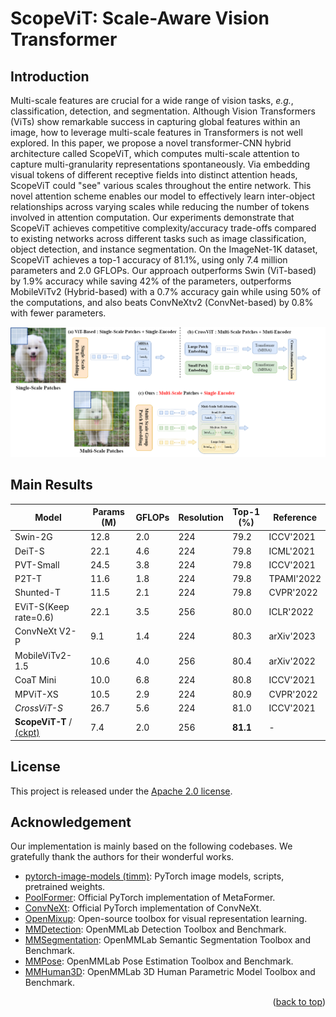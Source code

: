 # ScopeViT: Scale-Aware Vision Transformer

## Introduction
Multi-scale features are crucial for a wide range of vision tasks, *e.g.*, classification, detection, and segmentation. Although Vision Transformers (ViTs) show remarkable success in capturing global features within an image, how to leverage multi-scale features in Transformers is not well explored. In this paper, we propose a novel transformer-CNN hybrid architecture called ScopeViT, which computes multi-scale attention to capture multi-granularity representations spontaneously. Via embedding visual tokens of different receptive fields into distinct attention heads, ScopeViT could "see" various scales throughout the entire network. This novel attention scheme enables our model to effectively learn inter-object relationships across varying scales while reducing the number of tokens involved in attention computation. Our experiments demonstrate that ScopeViT achieves competitive complexity/accuracy trade-offs compared to existing networks across different tasks such as image classification, object detection, and instance segmentation. On the ImageNet-1K dataset, ScopeViT achieves a top-1 accuracy of 81.1%, using only 7.4 million parameters and 2.0 GFLOPs. Our approach outperforms Swin (ViT-based) by 1.9% accuracy while saving 42% of the parameters, outperforms MobileViTv2 (Hybrid-based) with a 0.7% accuracy gain while using 50% of the computations, and also beats ConvNeXtv2 (ConvNet-based) by 0.8% with fewer parameters.

![CoFi](./models/demo/ScopeViT.png)

## Main Results
| Model                              | Params (M) | GFLOPs | Resolution | Top-1 (%) | Reference |
|------------------------------------|------------|--------|------------|-----------|-----------|
| Swin-2G         | 12.8       | 2.0    | 224        | 79.2      | ICCV'2021    |
| DeiT-S   | 22.1       | 4.6    | 224        | 79.8      | ICML'2021    |
| PVT-Small   | 24.5       | 3.8    | 224        | 79.8      | ICCV'2021    |
| P2T-T             | 11.6       | 1.8    | 224        | 79.8      | TPAMI'2022   |
| Shunted-T    | 11.5       | 2.1    | 224        | 79.8      | CVPR'2022    |
| EViT-S(Keep rate=0.6) | 22.1 | 3.5 | 256      | 80.0      | ICLR'2022    |
| ConvNeXt V2-P | 9.1      | 1.4    | 224        | 80.3      | arXiv'2023   |
| MobileViTv2-1.5 | 10.6 | 4.0 | 256      | 80.4      | arXiv'2022   |
| CoaT Mini          | 10.0       | 6.8    | 224        | 80.8      | ICCV'2021    |
| MPViT-XS       | 10.5       | 2.9    | 224        | 80.9      | CVPR'2022    |
| *CrossViT-S* | 26.7     | 5.6    | 224        | 81.0      | ICCV'2021    |
| **ScopeViT-T** / [(ckpt)](https://github.com/xuesongnie/ScopeViT/releases/download/v1.0.0/scopevit_tiny.pth)                     | 7.4        | 2.0    | 256        | **81.1**  |     -      |

## License

This project is released under the [Apache 2.0 license](LICENSE).

## Acknowledgement

Our implementation is mainly based on the following codebases. We gratefully thank the authors for their wonderful works.

- [pytorch-image-models (timm)](https://github.com/rwightman/pytorch-image-models): PyTorch image models, scripts, pretrained weights.
- [PoolFormer](https://github.com/sail-sg/poolformer): Official PyTorch implementation of MetaFormer.
- [ConvNeXt](https://github.com/facebookresearch/ConvNeXt): Official PyTorch implementation of ConvNeXt.
- [OpenMixup](https://github.com/Westlake-AI/openmixup): Open-source toolbox for visual representation learning.
- [MMDetection](https://github.com/open-mmlab/mmdetection): OpenMMLab Detection Toolbox and Benchmark.
- [MMSegmentation](https://github.com/open-mmlab/mmsegmentation): OpenMMLab Semantic Segmentation Toolbox and Benchmark.
- [MMPose](https://github.com/open-mmlab/mmpose): OpenMMLab Pose Estimation Toolbox and Benchmark.
- [MMHuman3D](https://github.com/open-mmlab/mmhuman3d): OpenMMLab 3D Human Parametric Model Toolbox and Benchmark.


<p align="right">(<a href="#top">back to top</a>)</p>
